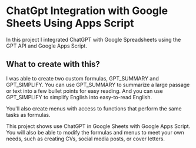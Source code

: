 # ChatGpt Integration with Google Sheets Using Apps Script

In this project I integrated ChatGPT with Google Spreadsheets using the GPT API and Google Apps Script.



## What to create with this?

I was able to create two custom formulas, GPT_SUMMARY and GPT_SIMPLIFY. You can use GPT_SUMMARY to summarize a large passage or text into a few bullet points for easy reading. And you can use GPT_SIMPLIFY to simplify English into easy-to-read English.

You'll also create menus with access to functions that perform the same tasks as formulas.

This project shows use ChatGPT in Google Sheets with Google Apps Script. You will also be able to modify the formulas and menus to meet your own needs, such as creating CVs, social media posts, or cover letters.
